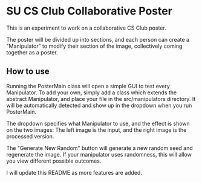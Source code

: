 # SU CS Club Collaborative Poster

This is an experiment to work on a collaborative CS Club poster.

The poster will be divided up into sections, and each person can create a "Manipulator" to modify their section of the image, collectively coming together as a poster.

## How to use

Running the PosterMain class will open a simple GUI to test every Manipulator. To add your own, simply add a class which extends the abstract Manipulator, and place your file in the src/manipulators directory. It will be automatically detected and show up in the dropdown when you run PosterMain.

The dropdown specifies what Manipulator to use, and the effect is shown on the two images:
The left image is the input, and the right image is the processed version.

The "Generate New Random" button will generate a new random seed and regenerate the image. If your manipulator uses randomness, this will allow you view different possible outcomes.



I will update this README as more features are added.
